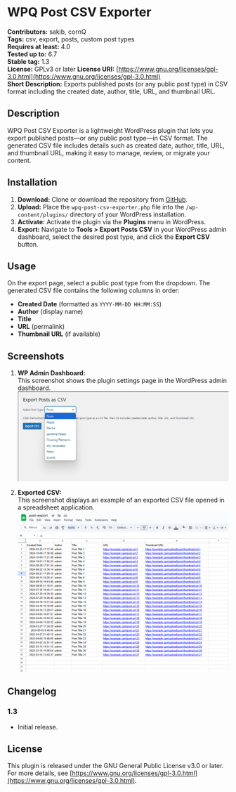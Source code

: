 # WPQ Post CSV Exporter

**Contributors:** sakib, cornQ  
**Tags:** csv, export, posts, custom post types  
**Requires at least:** 4.0  
**Tested up to:** 6.7  
**Stable tag:** 1.3  
**License:** GPLv3 or later
**License URI:** [https://www.gnu.org/licenses/gpl-3.0.html](https://www.gnu.org/licenses/gpl-3.0.html)  
**Short Description:** Exports published posts (or any public post type) in CSV format including the created date, author, title, URL, and thumbnail URL.

## Description

WPQ Post CSV Exporter is a lightweight WordPress plugin that lets you export published posts—or any public post type—in CSV format. The generated CSV file includes details such as created date, author, title, URL, and thumbnail URL, making it easy to manage, review, or migrate your content.

## Installation

1. **Download:** Clone or download the repository from [GitHub](https://github.com/cornQ/wpq-post-csv-exporter).
2. **Upload:** Place the `wpq-post-csv-exporter.php` file into the `/wp-content/plugins/` directory of your WordPress installation.
3. **Activate:** Activate the plugin via the **Plugins** menu in WordPress.
4. **Export:** Navigate to **Tools > Export Posts CSV** in your WordPress admin dashboard, select the desired post type, and click the **Export CSV** button.

## Usage

On the export page, select a public post type from the dropdown. The generated CSV file contains the following columns in order:

- **Created Date** (formatted as `YYYY-MM-DD HH:MM:SS`)
- **Author** (display name)
- **Title**
- **URL** (permalink)
- **Thumbnail URL** (if available)

## Screenshots 

1. **WP Admin Dashboard:**  
   This screenshot shows the plugin settings page in the WordPress admin dashboard.  
   ![WP Admin Dashboard](https://github.com/cornQ/wpq-post-csv-exporter/blob/main/assests/wpadmin-dashboard.png)

2. **Exported CSV:**  
   This screenshot displays an example of an exported CSV file opened in a spreadsheet application.  
   ![Exported CSV](https://github.com/cornQ/wpq-post-csv-exporter/blob/main/assests/exported-csv.png)


## Changelog

### 1.3
- Initial release.

## License

This plugin is released under the GNU General Public License v3.0 or later. For more details, see [https://www.gnu.org/licenses/gpl-3.0.html](https://www.gnu.org/licenses/gpl-3.0.html).
